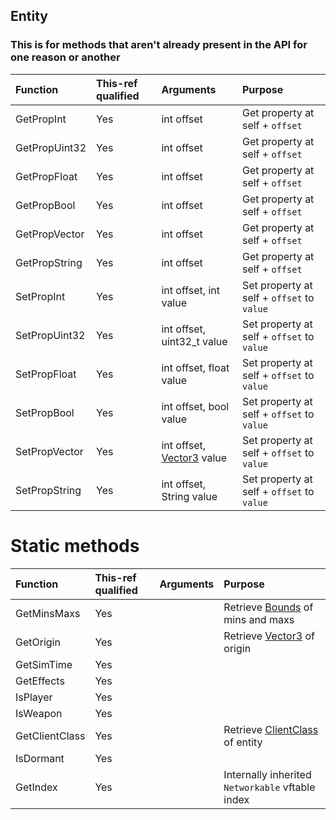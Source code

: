## Entity

### This is for methods that aren't already present in the API for one reason or another 
| Function | This-ref qualified | Arguments | Purpose |
| :-- | :-- | :-- | :-- |
| GetPropInt | Yes | int offset | Get property at self + `offset` |
| GetPropUint32 | Yes | int offset | Get property at self + `offset` |
| GetPropFloat | Yes | int offset | Get property at self + `offset` |
| GetPropBool | Yes | int offset | Get property at self + `offset` |
| GetPropVector | Yes | int offset | Get property at self + `offset` |
| GetPropString | Yes | int offset | Get property at self + `offset` |
| SetPropInt | Yes | int offset, int value | Set property at self + `offset` to `value` |
| SetPropUint32 | Yes | int offset, uint32_t value | Set property at self + `offset` to `value` |
| SetPropFloat | Yes | int offset, float value | Set property at self + `offset` to `value` |
| SetPropBool | Yes | int offset, bool value | Set property at self + `offset` to `value` |
| SetPropVector | Yes | int offset, [Vector3](docs/types/../../Vector3.md) value | Set property at self + `offset` to `value` |
| SetPropString | Yes | int offset, String value | Set property at self + `offset` to `value` |


# Static methods

| Function | This-ref qualified | Arguments | Purpose |
| :-- | :-- | :-- | :-- |
| GetMinsMaxs | Yes | | Retrieve [Bounds](docs/types/../../Bounds.md) of mins and maxs |
| GetOrigin | Yes | | Retrieve [Vector3](docs/types/../../Vector3.md) of origin |
| GetSimTime | Yes | | |
| GetEffects | Yes | | |
| IsPlayer | Yes | | |
| IsWeapon | Yes | | |
| GetClientClass | Yes | | Retrieve [ClientClass](docs/types/../../ClientClass.md) of entity |
| IsDormant | Yes | | |
| GetIndex | Yes | | Internally inherited `Networkable` vftable index |